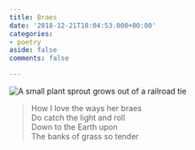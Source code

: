 ```yaml
---
title: Braes
date: '2018-12-21T18:04:53.000+00:00'
categories:
- poetry
aside: false
comments: false

---
```

![A small plant sprout grows out of a railroad tie](https://s3-us-east-2.amazonaws.com/commoncause/d8af691b-commoncause.jpg "Abandoned Bridge")

> How I love the ways her braes  
> Do catch the light and roll  
> Down to the Earth upon  
> The banks of grass so tender